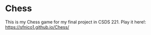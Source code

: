 # Chess

This is my Chess game for my final project in CSDS 221.
Play it here!: https://sfnico1.github.io/Chess/
